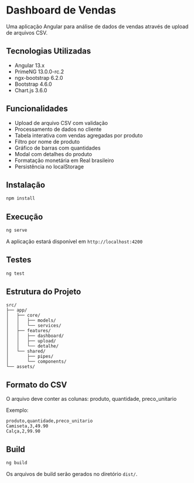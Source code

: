 # Dashboard de Vendas

Uma aplicação Angular para análise de dados de vendas através de upload de arquivos CSV.

## Tecnologias Utilizadas

- Angular 13.x
- PrimeNG 13.0.0-rc.2
- ngx-bootstrap 6.2.0
- Bootstrap 4.6.0
- Chart.js 3.6.0

## Funcionalidades

- Upload de arquivo CSV com validação
- Processamento de dados no cliente
- Tabela interativa com vendas agregadas por produto
- Filtro por nome de produto
- Gráfico de barras com quantidades
- Modal com detalhes do produto
- Formatação monetária em Real brasileiro
- Persistência no localStorage

## Instalação

```bash
npm install
```

## Execução

```bash
ng serve
```

A aplicação estará disponível em `http://localhost:4200`

## Testes

```bash
ng test
```

## Estrutura do Projeto

```
src/
├── app/
│   ├── core/
│   │   ├── models/
│   │   └── services/
│   ├── features/
│   │   ├── dashboard/
│   │   ├── upload/
│   │   └── detalhe/
│   └── shared/
│       ├── pipes/
│       └── components/
└── assets/
```

## Formato do CSV

O arquivo deve conter as colunas: produto, quantidade, preco_unitario

Exemplo:
```
produto,quantidade,preco_unitario
Camiseta,3,49.90
Calça,2,99.90
```

## Build

```bash
ng build
```

Os arquivos de build serão gerados no diretório `dist/`.
